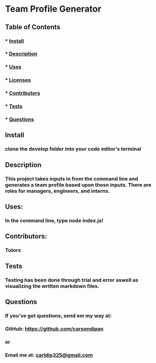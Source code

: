 
  ##  
  ### 

  # Team Profile Generator

  ## Table of Contents
  
  ### * [Install](#install)
  ### * [Description](#description)
  ### * [Uses](#uses)
  ### * [Licenses](#licenses)
  ### * [Contributors](#contributors)
  ### * [Tests](#tests)
  ### * [Questions](#questions)

  ## Install
  ### clone the develop folder into your code editor's terminal

  ## Description
  ### This project takes inputs in from the command line and generates a team profile based upon those inputs. There are roles for managers, engineers, and interns.

  ## Uses:
  ### In the command line, type node index.js!

  ## Contributors:
  ### Tutors

  ## Tests
  ### Testing has been done through trial and error aswell as visualizing the written markdown files.

  ## Questions
  ### If you've got questions, send em my way at:
  ### GitHub: https://github.com/carsondipan
  ### or
  ### Email me at: carldip325@gmail.com
